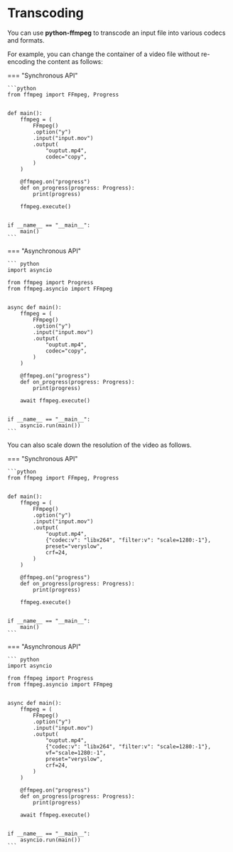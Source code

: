 # Transcoding

You can use **python-ffmpeg** to transcode an input file into various codecs and formats.

For example, you can change the container of a video file without re-encoding the content as follows:

=== "Synchronous API"

    ```python
    from ffmpeg import FFmpeg, Progress


    def main():
        ffmpeg = (
            FFmpeg()
            .option("y")
            .input("input.mov")
            .output(
                "ouptut.mp4",
                codec="copy",
            )
        )

        @ffmpeg.on("progress")
        def on_progress(progress: Progress):
            print(progress)

        ffmpeg.execute()


    if __name__ == "__main__":
        main()
    ```

=== "Asynchronous API"

    ``` python
    import asyncio

    from ffmpeg import Progress
    from ffmpeg.asyncio import FFmpeg


    async def main():
        ffmpeg = (
            FFmpeg()
            .option("y")
            .input("input.mov")
            .output(
                "ouptut.mp4",
                codec="copy",
            )
        )

        @ffmpeg.on("progress")
        def on_progress(progress: Progress):
            print(progress)

        await ffmpeg.execute()


    if __name__ == "__main__":
        asyncio.run(main())
    ```

You can also scale down the resolution of the video as follows.

=== "Synchronous API"

    ```python
    from ffmpeg import FFmpeg, Progress


    def main():
        ffmpeg = (
            FFmpeg()
            .option("y")
            .input("input.mov")
            .output(
                "ouptut.mp4",
                {"codec:v": "libx264", "filter:v": "scale=1280:-1"},
                preset="veryslow",
                crf=24,
            )
        )

        @ffmpeg.on("progress")
        def on_progress(progress: Progress):
            print(progress)

        ffmpeg.execute()


    if __name__ == "__main__":
        main()
    ```

=== "Asynchronous API"

    ``` python
    import asyncio

    from ffmpeg import Progress
    from ffmpeg.asyncio import FFmpeg


    async def main():
        ffmpeg = (
            FFmpeg()
            .option("y")
            .input("input.mov")
            .output(
                "ouptut.mp4",
                {"codec:v": "libx264", "filter:v": "scale=1280:-1"},
                vf="scale=1280:-1",
                preset="veryslow",
                crf=24,
            )
        )

        @ffmpeg.on("progress")
        def on_progress(progress: Progress):
            print(progress)

        await ffmpeg.execute()


    if __name__ == "__main__":
        asyncio.run(main())
    ```